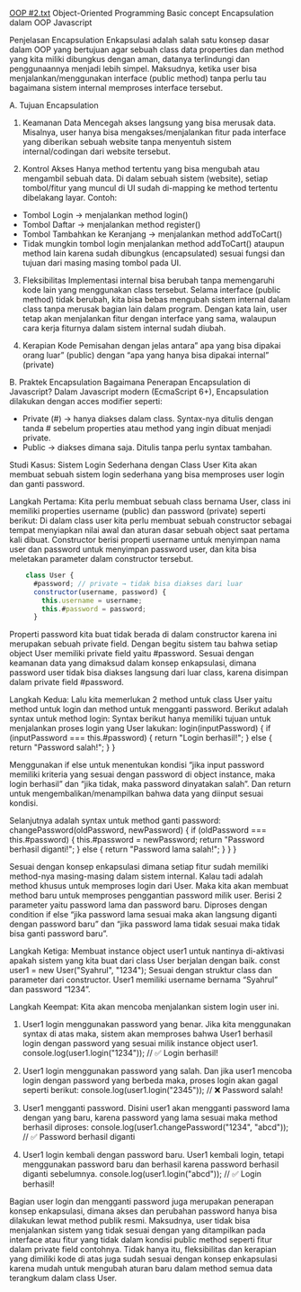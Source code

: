[OOP #2.txt](https://github.com/user-attachments/files/21821995/OOP.2.txt)
Object-Oriented Programming
Basic concept Encapsulation dalam OOP Javascript

Penjelasan Encapsulation
Enkapsulasi adalah salah satu konsep dasar dalam OOP yang bertujuan agar sebuah class data properties dan method yang kita miliki dibungkus dengan aman, 
datanya terlindungi dan penggunaannya menjadi lebih simpel.
Maksudnya, ketika user bisa menjalankan/menggunakan interface (public method) tanpa perlu tau bagaimana sistem internal memproses interface tersebut.


A. Tujuan Encapsulation
1. Keamanan Data
Mencegah akses langsung yang bisa merusak data. Misalnya, user hanya bisa mengakses/menjalankan fitur pada interface yang diberikan sebuah website tanpa menyentuh sistem internal/codingan dari website tersebut.

2. Kontrol Akses
Hanya method tertentu yang bisa mengubah atau mengambil sebuah data.
Di dalam sebuah sistem (website), setiap tombol/fitur yang muncul di UI sudah di-mapping ke method tertentu dibelakang layar.
Contoh:
* Tombol Login → menjalankan method login()
* Tombol Daftar → menjalankan method register()
* Tombol Tambahkan ke Keranjang → menjalankan method addToCart()
* Tidak mungkin tombol login menjalankan method addToCart() ataupun method lain karena sudah dibungkus (encapsulated) sesuai fungsi dan tujuan dari masing masing tombol pada UI.

3. Fleksibilitas
Implementasi internal bisa berubah tanpa memengaruhi kode lain yang menggunakan class tersebut.
Selama interface (public method) tidak berubah, kita bisa bebas mengubah sistem internal dalam class tanpa merusak bagian lain dalam program.
Dengan kata lain, user tetap akan menjalankan fitur dengan interface yang sama, walaupun cara kerja fiturnya dalam sistem internal sudah diubah.

5. Kerapian Kode
Pemisahan dengan jelas antara” apa yang bisa dipakai orang luar” (public) dengan “apa yang hanya bisa dipakai internal” (private)

B. Praktek Encapsulation
Bagaimana Penerapan Encapsulation di Javascript?
Dalam Javascript modern (EcmaScript 6+), Encapsulation dilakukan dengan acces modifier seperti:
* Private (#) → hanya diakses dalam class.
Syntax-nya ditulis dengan tanda # sebelum properties atau method yang ingin dibuat menjadi private.
* Public → diakses dimana saja.
Ditulis tanpa perlu syntax tambahan.

Studi Kasus: Sistem Login Sederhana dengan Class User
Kita akan membuat sebuah sistem login sederhana yang bisa memproses user login dan ganti password.

Langkah Pertama:
Kita perlu membuat sebuah class bernama User, class ini memiliki properties username (public) dan password (private) seperti berikut:
  Di dalam class user kita perlu membuat sebuah constructor sebagai tempat menyiapkan nilai awal dan aturan dasar sebuah object saat pertama kali dibuat. 
  Constructor berisi properti username untuk menyimpan nama user dan password untuk menyimpan password user, dan kita bisa meletakan parameter dalam constructor tersebut.
  ``` javascript
      class User {
        #password; // private → tidak bisa diakses dari luar
        constructor(username, password) {
          this.username = username;
          this.#password = password;
        }
```
Properti password kita buat tidak berada di dalam constructor karena ini merupakan sebuah private field. Dengan begitu sistem tau bahwa setiap object User memiliki private field yaitu #password. 
Sesuai dengan keamanan data yang dimaksud dalam konsep enkapsulasi, dimana password user tidak bisa diakses langsung dari luar class, karena disimpan dalam private field #password.

Langkah Kedua:
Lalu kita memerlukan 2 method untuk class User yaitu method untuk login dan method untuk mengganti password.
Berikut adalah syntax untuk method login:
Syntax berikut hanya memiliki tujuan untuk menjalankan proses login yang User lakukan:
        login(inputPassword) {
          if (inputPassword === this.#password) {
            return "Login berhasil!";
          } else {
            return "Password salah!";
          }
        }

Menggunakan if else untuk menentukan kondisi “jika input password memiliki kriteria yang sesuai dengan password di object instance, maka login berhasil”
dan “jika tidak, maka password dinyatakan salah”. Dan return untuk mengembalikan/menampilkan bahwa data yang diinput sesuai kondisi.

Selanjutnya adalah syntax untuk method ganti password:
        changePassword(oldPassword, newPassword) {
          if (oldPassword === this.#password) {
            this.#password = newPassword;
            return "Password berhasil diganti!";
          } else {
            return "Password lama salah!";
          }
        }
      }

Sesuai dengan konsep enkapsulasi dimana setiap fitur sudah memiliki method-nya masing-masing dalam sistem internal. Kalau tadi adalah method khusus untuk memproses login dari User.
Maka kita akan membuat method baru untuk memproses penggantian password milik user. Berisi 2 parameter yaitu password lama dan password baru. 
Diproses dengan condition if else “jika password lama sesuai maka akan langsung diganti dengan password baru” dan “jika password lama tidak sesuai maka tidak bisa ganti password baru”.

Langkah Ketiga:
Membuat instance object user1 untuk nantinya di-aktivasi apakah sistem yang kita buat dari class User berjalan dengan baik.
      const user1 = new User("Syahrul", "1234");
Sesuai dengan struktur class dan parameter dari constructor. User1 memiliki username bernama “Syahrul” dan password “1234”.


Langkah Keempat:
Kita akan mencoba menjalankan sistem login user ini.
1. User1 login menggunakan password yang benar.
  Jika kita menggunakan syntax di atas maka, sistem akan memproses bahwa User1 berhasil login dengan password yang sesuai milik instance object user1.
      console.log(user1.login("1234")); // ✅ Login berhasil!

2. User1 login menggunakan password yang salah.
  Dan jika user1 mencoba login dengan password yang berbeda maka, proses login akan gagal seperti berikut:
      console.log(user1.login("2345")); // ❌ Password salah!

3. User1 mengganti password.
  Disini user1 akan mengganti password lama dengan yang baru, karena password yang lama sesuai maka method berhasil diproses:
      console.log(user1.changePassword("1234", "abcd")); // ✅ Password berhasil diganti

4. User1 login kembali dengan password baru.
  User1 kembali login, tetapi menggunakan password baru dan berhasil karena password berhasil diganti sebelumnya.
      console.log(user1.login("abcd")); // ✅ Login berhasil!

Bagian user login dan mengganti password juga merupakan penerapan konsep enkapsulasi, dimana akses dan perubahan password hanya bisa dilakukan lewat method publik resmi.
Maksudnya, user tidak bisa menjalankan sistem yang tidak sesuai dengan yang ditampilkan pada interface atau fitur yang tidak dalam kondisi public method seperti fitur dalam private field contohnya.
Tidak hanya itu, fleksibilitas dan kerapian yang dimiliki kode di atas juga sudah sesuai dengan konsep enkapsulasi karena mudah untuk mengubah aturan baru dalam method semua data terangkum dalam class User.
